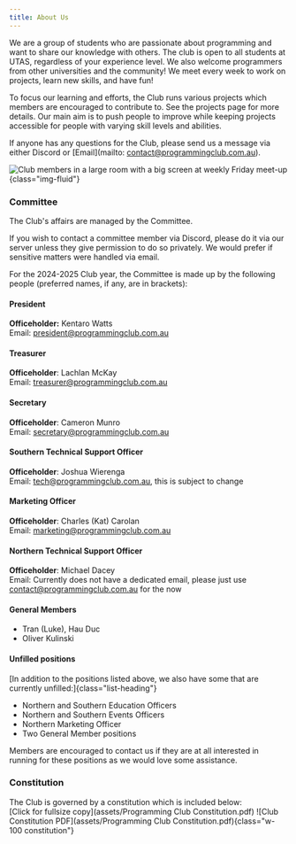 ```yaml
---
title: About Us
---
```


We are a group of students who are passionate about programming and want to share our knowledge with others. The club is open to all students at UTAS, regardless of your experience level. We also welcome programmers from other universities and the community! We meet every week to work on projects, learn new skills, and have fun!

To focus our learning and efforts, the Club runs various projects which members are encouraged to contribute to. See the projects page for more details. Our main aim is to push people to improve while keeping projects accessible for people with varying skill levels and abilities.

If anyone has any questions for the Club, please send us a message via either Discord or [Email](mailto: contact@programmingclub.com.au).

![Club members in a large room with a big screen at weekly Friday meet-up](https://programmingclub.com.au/assets/photos/weekly_meetup_cropped.jpg "A weekly meetup at the Sandy Bay Campus"){class="img-fluid"}

<!-- TODO: Add photos -->
<!-- TODO: Add office descriptions -->
### Committee
The Club's affairs are managed by the Committee.

If you wish to contact a committee member via Discord, please do it via our server unless they give permission to do so privately. We would prefer if sensitive matters were handled via email.

For the 2024-2025 Club year, the Committee is made up by the following people (preferred names, if any, are in brackets):

#### President
**Officeholder:** Kentaro Watts  
Email: <president@programmingclub.com.au>

#### Treasurer
**Officeholder**: Lachlan McKay  
Email: <treasurer@programmingclub.com.au>

#### Secretary
**Officeholder**: Cameron Munro  
Email: <secretary@programmingclub.com.au>

#### Southern Technical Support Officer
**Officeholder**: Joshua Wierenga  
Email: <tech@programmingclub.com.au>, this is subject to change

#### Marketing Officer
**Officeholder**: Charles (Kat) Carolan  
Email: <marketing@programmingclub.com.au>

#### Northern Technical Support Officer
**Officeholder**: Michael Dacey  
Email: Currently does not have a dedicated email, please just use <contact@programmingclub.com.au> for the now

#### General Members
* Tran (Luke), Hau Duc
* Oliver Kulinski

#### Unfilled positions
[In addition to the positions listed above, we also have some that are currently unfilled:]{class="list-heading"}

* Northern and Southern Education Officers
* Northern and Southern Events Officers
* Northern Marketing Officer
* Two General Member positions

Members are encouraged to contact us if they are at all interested in running for these positions as we would love some assistance.

### Constitution
The Club is governed by a constitution which is included below:  
[Click for fullsize copy](assets/Programming Club Constitution.pdf)
![Club Constitution PDF](assets/Programming Club Constitution.pdf){class="w-100 constitution"}
